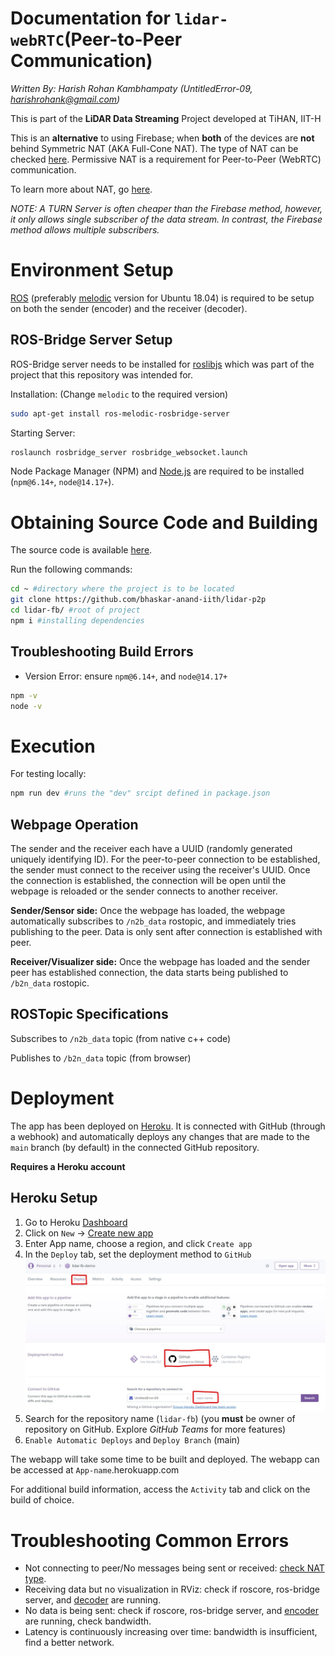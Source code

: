 # Documentation for `lidar-webRTC`(Peer-to-Peer Communication)

_Written By: Harish Rohan Kambhampaty (UntitledError-09, harishrohank@gmail.com)_

This is part of the **LiDAR Data Streaming** Project developed at TiHAN, IIT-H

This is an **alternative** to using Firebase; when **both** of the devices are **not** behind Symmetric NAT (AKA Full-Cone NAT). The type of NAT can be checked [here](https://clients.dh2i.com/NatTest/). Permissive NAT is a requirement for Peer-to-Peer (WebRTC) communication.

To learn more about NAT, go [here](https://dh2i.com/kbs/kbs-2961448-understanding-different-nat-types-and-hole-punching/).

_NOTE: A TURN Server is often cheaper than the Firebase method, however, it only allows single subscriber of the data stream. In contrast, the Firebase method allows multiple subscribers._

# Environment Setup

[ROS](https://www.ros.org/) (preferably [melodic](http://wiki.ros.org/melodic/Installation/Ubuntu) version for Ubuntu 18.04) is required to be setup on both the sender (encoder) and the receiver (decoder).

## ROS-Bridge Server Setup

ROS-Bridge server needs to be installed for [roslibjs](http://wiki.ros.org/roslibjs) which was part of the project that this repository was intended for.

Installation: (Change `melodic` to the required version)

```bash
sudo apt-get install ros-melodic-rosbridge-server
```

Starting Server:

```bash
roslaunch rosbridge_server rosbridge_websocket.launch
```

Node Package Manager (NPM) and [Node.js](https://nodejs.org/en/) are required to be installed (`npm@6.14+`, `node@14.17+`).

# Obtaining Source Code and Building

The source code is available [here](https://github.com/bhaskar-anand-iith/lidar-p2p).

Run the following commands:

```bash
cd ~ #directory where the project is to be located
git clone https://github.com/bhaskar-anand-iith/lidar-p2p
cd lidar-fb/ #root of project
npm i #installing dependencies
```

## Troubleshooting Build Errors

-   Version Error: ensure `npm@6.14+`, and `node@14.17+`

```bash
npm -v
node -v
```

# Execution

For testing locally:

```bash
npm run dev #runs the "dev" srcipt defined in package.json
```

## Webpage Operation

The sender and the receiver each have a UUID (randomly generated uniquely identifying ID). For the peer-to-peer connection to be established, the sender must connect to the receiver using the receiver's UUID. Once the connection is established, the connection will be open until the webpage is reloaded or the sender connects to another receiver.

**Sender/Sensor side:** Once the webpage has loaded, the webpage automatically subscribes to `/n2b_data` rostopic, and immediately tries publishing to the peer. Data is only sent after connection is established with peer.

**Receiver/Visualizer side:** Once the webpage has loaded and the sender peer has established connection, the data starts being published to `/b2n_data` rostopic.

## ROSTopic Specifications

Subscribes to `/n2b_data` topic (from native c++ code)

Publishes to `/b2n_data` topic (from browser)

# Deployment

The app has been deployed on [Heroku](https://www.heroku.com/). It is connected with GitHub (through a webhook) and automatically deploys any changes that are made to the `main` branch (by default) in the connected GitHub repository.

**Requires a Heroku account**

## Heroku Setup

1. Go to Heroku [Dashboard](https://dashboard.heroku.com/apps/)
1. Click on `New` -> [Create new app](https://dashboard.heroku.com/new-app)
1. Enter App name, choose a region, and click `Create app`
1. In the `Deploy` tab, set the deployment method to `GitHub` ![heroku deploy screen](/docs/heroku-deploy-1.jpg)
1. Search for the repository name (`lidar-fb`) (you **must** be owner of repository on GitHub. Explore _GitHub Teams_ for more features)
1. `Enable Automatic Deploys` and `Deploy Branch` (main)

The webapp will take some time to be built and deployed. The webapp can be accessed at `App-name`.herokuapp.com

For additional build information, access the `Activity` tab and click on the build of choice.

# Troubleshooting Common Errors

-   Not connecting to peer/No messages being sent or received: [check NAT type](https://clients.dh2i.com/NatTest/).
-   Receiving data but no visualization in RViz: check if roscore, ros-bridge server, and [decoder](https://github.com/bhaskar-anand-iith/LiDAR_datastream_transceiver) are running.
-   No data is being sent: check if roscore, ros-bridge server, and [encoder](https://github.com/bhaskar-anand-iith/LiDAR_datastream_transceiver) are running, check bandwidth.
-   Latency is continuously increasing over time: bandwidth is insufficient, find a better network.
